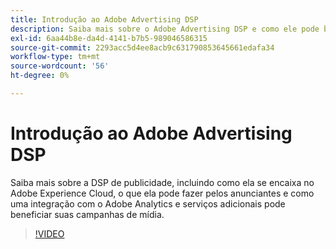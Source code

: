 ```yaml
---
title: Introdução ao Adobe Advertising DSP
description: Saiba mais sobre o Adobe Advertising DSP e como ele pode beneficiar suas campanhas de mídia.
exl-id: 6aa44b8e-da4d-4141-b7b5-989046586315
source-git-commit: 2293acc5d4ee8acb9c631790853645661edafa34
workflow-type: tm+mt
source-wordcount: '56'
ht-degree: 0%

---
```


# Introdução ao Adobe Advertising DSP

Saiba mais sobre a DSP de publicidade, incluindo como ela se encaixa no Adobe Experience Cloud, o que ela pode fazer pelos anunciantes e como uma integração com o Adobe Analytics e serviços adicionais pode beneficiar suas campanhas de mídia.

>[!VIDEO](https://video.tv.adobe.com/v/339200)
